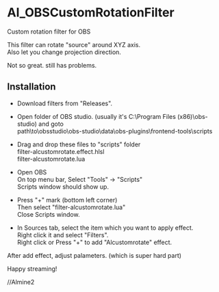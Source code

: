 # Al_OBSCustomRotationFilter
Custom rotation filter for OBS

This filter can rotate "source" around XYZ axis.<br>
Also let you change projection direction. <br>

Not so great. still has problems.

## Installation

* Download filters from "Releases".

* Open folder of OBS studio. (usually it's C:\Program Files (x86)\obs-studio) and goto <br>
  path\to\obsstudio\obs-studio\data\obs-plugins\frontend-tools\scripts

* Drag and drop these files to "scripts" folder <br>
 filter-alcustomrotate.effect.hlsl <br>
 filter-alcustomrotate.lua

* Open OBS <br>
 On top menu bar, Select "Tools" -> "Scripts" <br>
 Scripts window should show up.
 
* Press "+" mark (bottom left corner) <br>
  Then select "filter-alcustomrotate.lua" <br>
  Close Scripts window.
  
* In Sources tab, select the item which you want to apply effect. <br>
 Right click it and select "Filters". <br>
  Right click or Press "+" to add "Alcustomrotate" effect.
  
 After add effect, adjust palameters. (which is super hard part)
   
Happy streaming!

//Almine2
